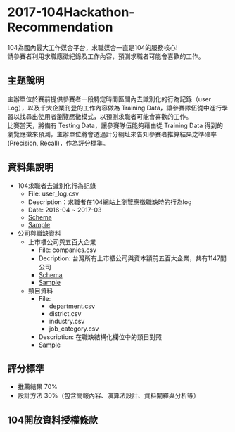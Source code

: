 # 2017-104Hackathon-Recommendation

104為國內最大工作媒合平台，求職媒合一直是104的服務核心!  
請參賽者利用求職應徵紀錄及工作內容，預測求職者可能會喜歡的工作。
## 主題說明
主辦單位於賽前提供參賽者一段特定時間區間內去識別化的行為記錄（user Log），以及千大企業刊登的工作內容做為 Training Data，讓參賽隊伍從中進行學習以找尋出使用者瀏覽應徵模式，以預測求職者可能會喜歡的工作。  
比賽當天，將備有 Testing Data，讓參賽隊伍能夠藉由從 Training Data 得到的瀏覽應徵來預測，主辦單位將會透過計分綱址來告知參賽者推算結果之準確率(Precision, Recall)，作為評分標準。
## 資料集說明
* 104求職者去識別化行為記錄
    + File: user_log.csv
    + Description：求職者在104網站上瀏覽應徵職缺時的行為log
    + Date: 2016-04 ~ 2017-03
    + [Schema](https://github.com/104corp/2017-104Hackathon-Recommendation/blob/master/data-schema/user_log_schema.md)
    + [Sample](https://github.com/104corp/2017-104Hackathon-Recommendation/blob/master/sample-data/user_log_sample.csv) 
* 公司與職缺資料
    + 上市櫃公司與五百大企業
        - File: companies.csv 
        - Decription: 台灣所有上市櫃公司與資本額前五百大企業，共有1147間公司
        - [Schema](https://github.com/104corp/2017-104Hackathon-Recommendation/blob/master/data-schema/companies_schema.md)
        - [Sample](https://github.com/104corp/2017-104Hackathon-Recommendation/blob/master/sample-data/companies_sample.md)
    + 類目資料
        - File:
            - department.csv
            - district.csv
            - industry.csv
            - job_category.csv
        - Description: 在職缺結構化欄位中的類目對照
        - [Sample](https://github.com/104corp/2017-104Hackathon-Recommendation/blob/master/sample-data/) 
## 評分標準
* 推薦結果 70% 
* 設計方法 30%（包含簡報內容、演算法設計、資料闡釋與分析等）

## 104開放資料授權條款 
